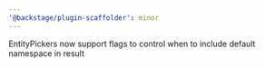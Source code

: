 ```yaml
---
'@backstage/plugin-scaffolder': minor
---
```


EntityPickers now support flags to control when to include default namespace
in result
